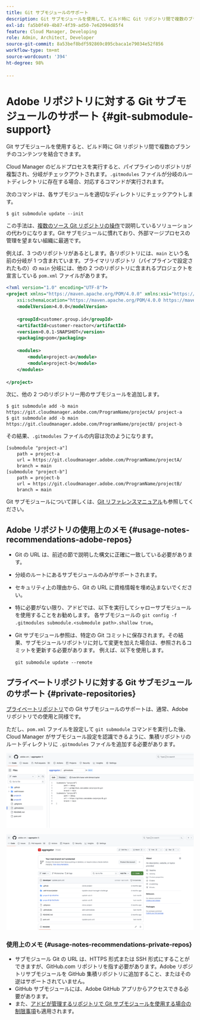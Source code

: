 ```yaml
---
title: Git サブモジュールのサポート
description: Git サブモジュールを使用して、ビルド時に Git リポジトリ間で複数のブランチのコンテンツを結合する方法について説明します。
exl-id: fa5b0f49-4b87-4f39-ad50-7e62094d85f4
feature: Cloud Manager, Developing
role: Admin, Architect, Developer
source-git-commit: 8a53bef8bdf592869c895cbaca1e79034e52f856
workflow-type: tm+mt
source-wordcount: '394'
ht-degree: 98%

---
```


# Adobe リポジトリに対する Git サブモジュールのサポート {#git-submodule-support}

Git サブモジュールを使用すると、ビルド時に Git リポジトリ間で複数のブランチのコンテンツを結合できます。

Cloud Manager のビルドプロセスを実行すると、パイプラインのリポジトリが複製され、分岐がチェックアウトされます。`.gitmodules` ファイルが分岐のルートディレクトリに存在する場合、対応するコマンドが実行されます。

次のコマンドは、各サブモジュールを適切なディレクトリにチェックアウトします。

```
$ git submodule update --init
```

この手法は、[複数のソース Git リポジトリの操作](/help/implementing/cloud-manager/managing-code/working-with-multiple-source-git-repositories.md)で説明しているソリューションの代わりになります。Git サブモジュールに慣れており、外部マージプロセスの管理を望まない組織に最適です。

例えば、3 つのリポジトリがあるとします。各リポジトリには、`main` という名前の分岐が 1 つ含まれています。プライマリリポジトリ（パイプラインで設定されたもの）の `main` 分岐には、他の 2 つのリポジトリに含まれるプロジェクトを宣言している `pom.xml` ファイルがあります。

```xml
<?xml version="1.0" encoding="UTF-8"?>
<project xmlns="https://maven.apache.org/POM/4.0.0" xmlns:xsi="https://www.w3.org/2001/XMLSchema-instance"
    xsi:schemaLocation="https://maven.apache.org/POM/4.0.0 https://maven.apache.org/maven-v4_0_0.xsd">
    <modelVersion>4.0.0</modelVersion>
   
    <groupId>customer.group.id</groupId>
    <artifactId>customer-reactor</artifactId>
    <version>0.0.1-SNAPSHOT</version>
    <packaging>pom</packaging>
   
    <modules>
        <module>project-a</module>
        <module>project-b</module>
    </modules>
   
</project>
```

次に、他の 2 つのリポジトリー用のサブモジュールを追加します。

```shell
$ git submodule add -b main https://git.cloudmanager.adobe.com/ProgramName/projectA/ project-a
$ git submodule add -b main https://git.cloudmanager.adobe.com/ProgramName/projectB/ project-b
```

その結果、`.gitmodules` ファイルの内容は次のようになります。

```text
[submodule "project-a"]
    path = project-a
    url = https://git.cloudmanager.adobe.com/ProgramName/projectA/
    branch = main
[submodule "project-b"]
    path = project-b
    url = https://git.cloudmanager.adobe.com/ProgramName/projectB/
    branch = main
```

Git サブモジュールについて詳しくは、[Git リファレンスマニュアル](https://git-scm.com/book/ja/v2/Git-Tools-Submodules)も参照してください。

## Adobe リポジトリの使用上のメモ {#usage-notes-recommendations-adobe-repos}

* Git の URL は、前述の節で説明した構文に正確に一致している必要があります。
* 分岐のルートにあるサブモジュールのみがサポートされます。
* セキュリティ上の理由から、Git の URL に資格情報を埋め込まないでください。
* 特に必要がない限り、アドビでは、以下を実行してシャローサブモジュールを使用することをお勧めします。
  各サブモジュールの `git config -f .gitmodules submodule.<submodule path>.shallow true`。
* Git サブモジュール参照は、特定の Git コミットに保存されます。その結果、サブモジュールリポジトリに対して変更を加えた場合は、参照されるコミットを更新する必要があります。
例えば、以下を使用します。

  `git submodule update --remote`

## プライベートリポジトリに対する Git サブモジュールのサポート {#private-repositories}

[プライベートリポジトリ](private-repositories.md)での Git サブモジュールのサポートは、通常、Adobe リポジトリでの使用と同様です。

ただし、`pom.xml` ファイルを設定して `git submodule` コマンドを実行した後、Cloud Manager がサブモジュール設定を認識できるように、集積リポジトリのルートディレクトリに `.gitmodules` ファイルを追加する必要があります。

![.gitmodules ファイル](assets/gitmodules.png)

![集積](assets/aggregator.png)

### 使用上のメモ {#usage-notes-recommendations-private-repos}

* サブモジュール Git の URL は、HTTPS 形式または SSH 形式にすることができますが、GitHub.com リポジトリを指す必要があります。Adobe リポジトリサブモジュールを GitHub 集積リポジトリに追加すること、またはその逆はサポートされていません。
* GitHub サブモジュールには、Adobe GitHub アプリからアクセスできる必要があります。
* また、[アドビが管理するリポジトリで Git サブモジュールを使用する場合の制限事項](#usage-notes-recommendations-adobe-repos)も適用されます。
